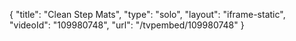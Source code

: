 {
    "title": "Clean Step Mats",
    "type": "solo",
    "layout": "iframe-static",
    "videoId": "109980748",
    "url": "\/tvpembed\/109980748"
}